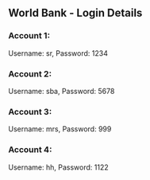 ## World Bank - Login Details

### Account 1:

Username: sr, Password: 1234

### Account 2:

Username: sba, Password: 5678

### Account 3:

Username: mrs, Password: 999

### Account 4:

Username: hh, Password: 1122
